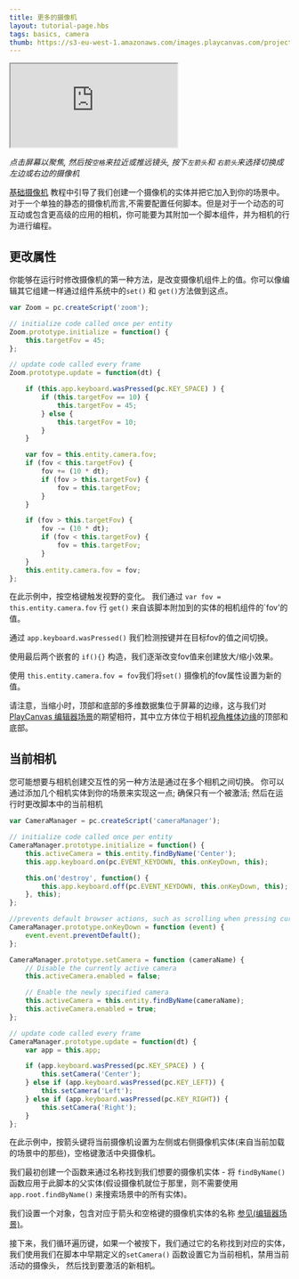 ```yaml
---
title: 更多的摄像机
layout: tutorial-page.hbs
tags: basics, camera
thumb: https://s3-eu-west-1.amazonaws.com/images.playcanvas.com/projects/12/405835/E7331A-image-75.jpg
---
```


<iframe src="https://playcanv.as/p/5yUf1fvg/"></iframe>

*点击屏幕以聚焦, 然后按`空格`来拉近或推远镜头, 按下`左箭头`和 `右箭头`来选择切换成左边或右边的摄像机*

[基础摄像机][1] 教程中引导了我们创建一个摄像机的实体并把它加入到你的场景中。对于一个单独的静态的摄像机而言,不需要配置任何脚本。但是对于一个动态的可互动或包含更高级的应用的相机，你可能要为其附加一个脚本组件，并为相机的行为进行编程。

## 更改属性

你能够在运行时修改摄像机的第一种方法，是改变摄像机组件上的值。你可以像编辑其它组建一样通过组件系统中的`set()` 和 `get()`方法做到这点。

```javascript
var Zoom = pc.createScript('zoom');

// initialize code called once per entity
Zoom.prototype.initialize = function() {
    this.targetFov = 45;
};

// update code called every frame
Zoom.prototype.update = function(dt) {

    if (this.app.keyboard.wasPressed(pc.KEY_SPACE) ) {
        if (this.targetFov == 10) {
            this.targetFov = 45;
        } else {
            this.targetFov = 10;
        }
    }

    var fov = this.entity.camera.fov;
    if (fov < this.targetFov) {
        fov += (10 * dt);
        if (fov > this.targetFov) {
            fov = this.targetFov;
        }
    }

    if (fov > this.targetFov) {
        fov -= (10 * dt);
        if (fov < this.targetFov) {
            fov = this.targetFov;
        }
    }
    this.entity.camera.fov = fov;
};

```

在此示例中，按空格键触发视野的变化。 我们通过 `var fov = this.entity.camera.fov` 行 `get()` 来自该脚本附加到的实体的相机组件的`fov'的值。

通过 `app.keyboard.wasPressed()` 我们检测按键并在目标fov的值之间切换。

使用最后两个嵌套的 `if(){}` 构造，我们逐渐改变fov值来创建放大/缩小效果。

使用 `this.entity.camera.fov = fov`我们将`set()` 摄像机的fov属性设置为新的值。

请注意，当缩小时，顶部和底部的多维数据集位于屏幕的边缘，这与我们对[PlayCanvas 编辑器场景][3]的期望相符，其中立方体位于相机[视角椎体边缘][2]的顶部和底部。

## 当前相机

您可能想要与相机创建交互性的另一种方法是通过在多个相机之间切换。 你可以通过添加几个相机实体到你的场景来实现这一点; 确保只有一个被激活; 然后在运行时更改脚本中的当前相机

```javascript
var CameraManager = pc.createScript('cameraManager');

// initialize code called once per entity
CameraManager.prototype.initialize = function() {
    this.activeCamera = this.entity.findByName('Center');
    this.app.keyboard.on(pc.EVENT_KEYDOWN, this.onKeyDown, this);

    this.on('destroy', function() {
        this.app.keyboard.off(pc.EVENT_KEYDOWN, this.onKeyDown, this);
    }, this);
};

//prevents default browser actions, such as scrolling when pressing cursor keys
CameraManager.prototype.onKeyDown = function (event) {
    event.event.preventDefault();
};

CameraManager.prototype.setCamera = function (cameraName) {
    // Disable the currently active camera
    this.activeCamera.enabled = false;

    // Enable the newly specified camera
    this.activeCamera = this.entity.findByName(cameraName);
    this.activeCamera.enabled = true;
};

// update code called every frame
CameraManager.prototype.update = function(dt) {
    var app = this.app;

    if (app.keyboard.wasPressed(pc.KEY_SPACE) ) {
        this.setCamera('Center');
    } else if (app.keyboard.wasPressed(pc.KEY_LEFT)) {
        this.setCamera('Left');
    } else if (app.keyboard.wasPressed(pc.KEY_RIGHT)) {
        this.setCamera('Right');
    }
};
```

在此示例中，按箭头键将当前摄像机设置为左侧或右侧摄像机实体(来自当前加载的场景中的那些)，空格键激活中央摄像机。

我们最初创建一个函数来通过名称找到我们想要的摄像机实体 - 将 `findByName()` 函数应用于此脚本的父实体(假设摄像机就位于那里，则不需要使用`app.root.findByName()` 来搜索场景中的所有实体)。

我们设置一个对象，包含对应于箭头和空格键的摄像机实体的名称 [参见(编辑器场景)][3]。

接下来，我们循环遍历键，如果一个被按下，我们通过它的名称找到对应的实体，我们使用我们在脚本中早期定义的`setCamera()` 函数设置它为当前相机，禁用当前活动的摄像头， 然后找到要激活的新相机。

[1]: /tutorials/basic-cameras/
[2]: https://en.wikipedia.org/wiki/Frustum
[3]: https://playcanvas.com/editor/scene/440116

